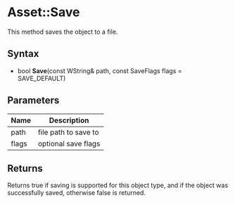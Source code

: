# Asset::Save #
This method saves the object to a file.

## Syntax ##
- bool **Save**(const WString& path, const SaveFlags flags = SAVE_DEFAULT)

## Parameters ##
|Name|Description|
|-|-|
|path| file path to save to |
|flags| optional save flags |

## Returns ##
Returns true if saving is supported for this object type, and if the object was successfully saved, otherwise false is returned.
